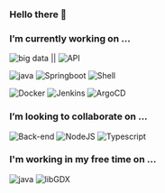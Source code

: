 ### Hello there 👋

<!--
**decoupigny83/decoupigny83** is a ✨ _special_ ✨ repository because its `README.md` (this file) appears on your GitHub profile.

Here are some ideas to get you started:
-->
### I’m currently working on ...
![big data](https://img.shields.io/badge/-Big%20Data-important) || ![API](https://img.shields.io/badge/-API-success)

![java](https://img.shields.io/badge/-Java-red) ![Springboot](https://img.shields.io/badge/-SpringBoot-red) ![Shell](https://img.shields.io/badge/-Shell-red)

![Docker](https://img.shields.io/badge/-Docker-informational) ![Jenkins](https://img.shields.io/badge/-Jenkins-lightgrey) ![ArgoCD](https://img.shields.io/badge/-ArgoCD-orange)

### I’m looking to collaborate on ...
![Back-end](https://img.shields.io/badge/-Back--end-blue) ![NodeJS](https://img.shields.io/badge/-NodeJS-success) ![Typescript](https://img.shields.io/badge/-Typescript-critical)
### I'm working in my free time on ...
![java](https://img.shields.io/badge/-Java-red) ![libGDX](https://img.shields.io/badge/-LibGDX-critical)
